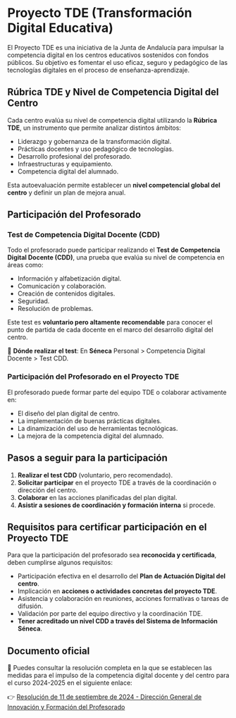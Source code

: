 # Proyecto TDE (Transformación Digital Educativa)

El Proyecto TDE es una iniciativa de la Junta de Andalucía para impulsar la competencia digital en los centros educativos sostenidos con fondos públicos. Su objetivo es fomentar el uso eficaz, seguro y pedagógico de las tecnologías digitales en el proceso de enseñanza-aprendizaje.



## Rúbrica TDE y Nivel de Competencia Digital del Centro

Cada centro evalúa su nivel de competencia digital utilizando la **Rúbrica TDE**, un instrumento que permite analizar distintos ámbitos:

- Liderazgo y gobernanza de la transformación digital.
- Prácticas docentes y uso pedagógico de tecnologías.
- Desarrollo profesional del profesorado.
- Infraestructuras y equipamiento.
- Competencia digital del alumnado.

Esta autoevaluación permite establecer un **nivel competencial global del centro** y definir un plan de mejora anual.

## Participación del Profesorado

### Test de Competencia Digital Docente (CDD)

Todo el profesorado puede participar realizando el **Test de Competencia Digital Docente (CDD)**, una prueba que evalúa su nivel de competencia en áreas como:

- Información y alfabetización digital.
- Comunicación y colaboración.
- Creación de contenidos digitales.
- Seguridad.
- Resolución de problemas.

Este test es **voluntario pero altamente recomendable** para conocer el punto de partida de cada docente en el marco del desarrollo digital del centro.

📌 **Dónde realizar el test**: En **Séneca** Personal > Competencia Digital Docente > Test CDD.

### Participación del Profesorado en el Proyecto TDE

El profesorado puede formar parte del equipo TDE o colaborar activamente en:

- El diseño del plan digital de centro.
- La implementación de buenas prácticas digitales.
- La dinamización del uso de herramientas tecnológicas.
- La mejora de la competencia digital del alumnado.

## Pasos a seguir para la participación

1. **Realizar el test CDD** (voluntario, pero recomendado).
2. **Solicitar participar** en el proyecto TDE a través de la coordinación o dirección del centro.
3. **Colaborar** en las acciones planificadas del plan digital.
4. **Asistir a sesiones de coordinación y formación interna** si procede.

## Requisitos para certificar participación en el Proyecto TDE

Para que la participación del profesorado sea **reconocida y certificada**, deben cumplirse algunos requisitos:

- Participación efectiva en el desarrollo del **Plan de Actuación Digital del centro**.
- Implicación en **acciones o actividades concretas del proyecto TDE**.
- Asistencia y colaboración en reuniones, acciones formativas o tareas de difusión.
- Validación por parte del equipo directivo y la coordinación TDE.
- **Tener acreditado un nivel CDD a través del Sistema de Información Séneca**.

## Documento oficial

📄 Puedes consultar la resolución completa en la que se establecen las medidas para el impulso de la competencia digital docente y del centro para el curso 2024-2025 en el siguiente enlace:

👉 [Resolución de 11 de septiembre de 2024 - Dirección General de Innovación y Formación del Profesorado](https://portals.ced.junta-andalucia.es/educacion/portals/delegate/content/de6ffa24-457f-4b54-b65d-30c7ecd7e3a1/Resoluci%C3%B3n%20de%2011%20de%20septiembre%20de%202024,%20de%20la%20Direcci%C3%B3n%20General%20de%20Innovaci%C3%B3n%20y%20Formaci%C3%B3n%20del%20Profesorado,%20sobre%20medidas%20para%20el%20impulso%20de%20la%20Competencia%20Digital%20en%20los%20centros%20docentes%20sostenidos%20con%20fondos%20p%C3%BAblicos%20en%20el%20marco%20del%20Programa%20de%20cooperaci%C3%B3n%20territorial%20#CompDigEdu%20para%20el%20curso%20escolar%202024-2025.)

